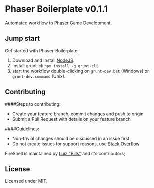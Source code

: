 # Phaser Boilerplate v0.1.1

Automated workflow to [Phaser](https://github.com/photonstorm/phaser) Game Development.

## Jump start

Get started with Phaser-Boilerplate:

1. Download and Install [NodeJS](http://nodejs.org/).
2. Install grunt-cli ```npm install -g grunt-cli```.
3. start the workflow double-clicking on ```grunt-dev.bat``` (Windows) or ```grunt-dev.command``` (Unix).

## Contributing

####Steps to contributing:
* Create your feature branch, commit changes and push to origin
* Submit a Pull Request with details on your feature branch

####Guidelines:
* Non-trivial changes should be discussed in an issue first
* Do not create issues for support reasons, use [Stack Overflow](http://stackoverflow.com)

FireShell is maintained by [Luiz "Bills"](//github.com/luizbills) and it's contributors;

## License

Licensed under MIT.
